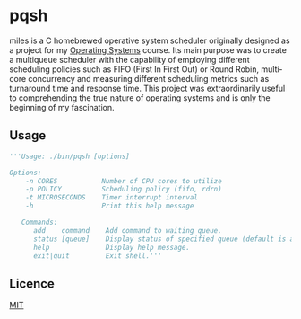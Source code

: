 # pqsh

miles is a C homebrewed operative system scheduler originally designed as a project for my [Operating Systems](https://www3.nd.edu/~pbui/teaching/cse.30341.fa24/) course. Its main purpose was to create a multiqueue scheduler with the capability of employing different scheduling policies such as FIFO (First In First Out) or Round Robin, multi-core concurrency and measuring different scheduling metrics such as turnaround time and response time. This project was extraordinarily useful to comprehending the true nature of operating systems and is only the beginning of my fascination.

## Usage

```python
'''Usage: ./bin/pqsh [options]

Options:
    -n CORES           Number of CPU cores to utilize
    -p POLICY          Scheduling policy (fifo, rdrn)
    -t MICROSECONDS    Timer interrupt interval
    -h                 Print this help message

   Commands:
      add    command    Add command to waiting queue.
      status [queue]    Display status of specified queue (default is all).
      help              Display help message.
      exit|quit         Exit shell.'''
```

## Licence

[MIT](https://choosealicense.com/licenses/mit/)
